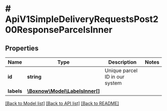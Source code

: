 # # ApiV1SimpleDeliveryRequestsPost200ResponseParcelsInner

## Properties

Name | Type | Description | Notes
------------ | ------------- | ------------- | -------------
**id** | **string** | Unique parcel ID in our system |
**labels** | [**\Boxnow\Model\LabelsInner[]**](LabelsInner.md) |  |

[[Back to Model list]](../../README.md#models) [[Back to API list]](../../README.md#endpoints) [[Back to README]](../../README.md)
